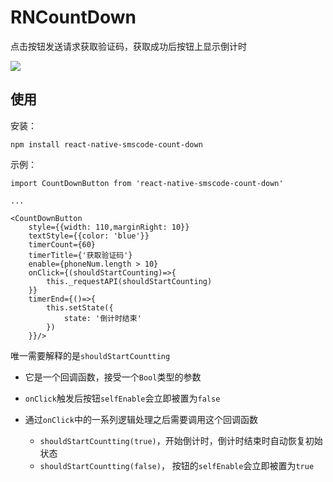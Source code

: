 # RNCountDown

点击按钮发送请求获取验证码，获取成功后按钮上显示倒计时  

![](http://7xp7q7.com1.z0.glb.clouddn.com/image/jianshu/RN/countdown.gif)
## 使用
安装：

	npm install react-native-smscode-count-down

示例：

	import CountDownButton from 'react-native-smscode-count-down'
	
	...
	
	<CountDownButton
		style={{width: 110,marginRight: 10}}
		textStyle={{color: 'blue'}}
		timerCount={60}
		timerTitle={'获取验证码'}
		enable={phoneNum.length > 10}
		onClick={(shouldStartCounting)=>{
			this._requestAPI(shouldStartCounting)
		}}
		timerEnd={()=>{
			this.setState({
				state: '倒计时结束'
			})
		}}/>
		
唯一需要解释的是`shouldStartCountting`  

- 它是一个回调函数，接受一个`Bool`类型的参数
- `onClick`触发后按钮`selfEnable`会立即被置为`false`
- 通过`onClick`中的一系列逻辑处理之后需要调用这个回调函数  

	* `shouldStartCountting(true)`，开始倒计时，倒计时结束时自动恢复初始状态
	* `shouldStartCountting(false)`， 按钮的`selfEnable`会立即被置为`true`
